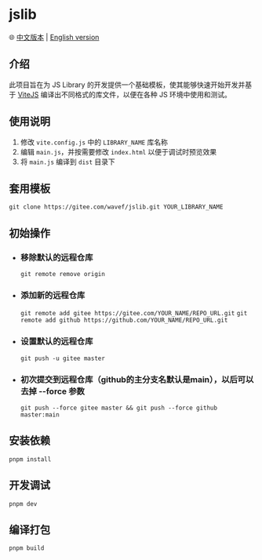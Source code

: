 # jslib

🌐 [中文版本](https://github.com/WaveF/jslib/blob/main/README.md) | [English version](https://translate.google.com/translate?hl=en&sl=auto&tl=en&u=https://github.com/WaveF/jslib)

## 介绍
此项目旨在为 JS Library 的开发提供一个基础模板，使其能够快速开始开发并基于 [ViteJS](https://vitejs.dev/) 编译出不同格式的库文件，以便在各种 JS 环境中使用和测试。

## 使用说明
1. 修改 `vite.config.js` 中的 `LIBRARY_NAME` 库名称
2. 编辑 `main.js`，并按需要修改 `index.html` 以便于调试时预览效果
3. 将 `main.js` 编译到 `dist` 目录下

## 套用模板
`git clone https://gitee.com/wavef/jslib.git YOUR_LIBRARY_NAME`

## 初始操作

- ### 移除默认的远程仓库
  `git remote remove origin`

- ### 添加新的远程仓库
  `git remote add gitee https://gitee.com/YOUR_NAME/REPO_URL.git`
  `git remote add github https://github.com/YOUR_NAME/REPO_URL.git`

- ### 设置默认的远程仓库
  `git push -u gitee master`

- ### 初次提交到远程仓库（github的主分支名默认是main），以后可以去掉 --force 参数
  `git push --force gitee master && git push --force github master:main`


## 安装依赖
`pnpm install`

## 开发调试
`pnpm dev`

## 编译打包
`pnpm build`
